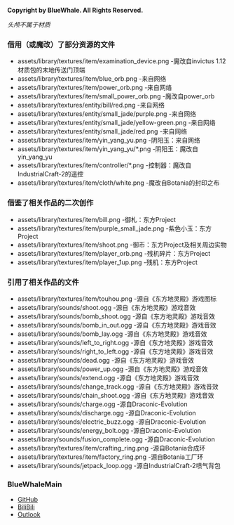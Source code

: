 **Copyright by BlueWhale. All Rights Reserved.**

*头颅不属于材质*
### 借用（或魔改）了部分资源的文件
- assets/library/textures/item/examination_device.png -魔改自invictus 1.12材质包的末地传送门顶端
- assets/library/textures/item/blue_orb.png -来自网络
- assets/library/textures/item/power_orb.png -来自网络
- assets/library/textures/item/small_power_orb.png -魔改自power_orb
- assets/library/textures/entity/bill/red.png -来自网络
- assets/library/textures/entity/small_jade/purple.png -来自网络
- assets/library/textures/entity/small_jade/yellow-green.png -来自网络
- assets/library/textures/entity/small_jade/red.png -来自网络
- assets/library/textures/item/yin_yang_yu.png -阴阳玉：来自网络
- assets/library/textures/item/yin_yang_yu/*.png -阴阳玉：魔改自yin_yang_yu
- assets/library/textures/item/controller/*.png -控制器：魔改自IndustrialCraft-2的遥控
- assets/library/textures/item/cloth/white.png -魔改自Botania的封印之布
### 借鉴了相关作品的二次创作
- assets/library/textures/item/bill.png -御札：东方Project
- assets/library/textures/item/purple_small_jade.png -紫色小玉：东方Project
- assets/library/textures/item/shoot.png -御币：东方Project及相关周边实物
- assets/library/textures/item/player_orb.png -残机碎片：东方Project
- assets/library/textures/item/player_1up.png -残机：东方Project
### 引用了相关作品的文件
- assets/library/textures/item/touhou.png -源自《东方地灵殿》游戏图标
- assets/library/sounds/shoot.ogg -源自《东方地灵殿》游戏音效
- assets/library/sounds/bomb_shoot.ogg -源自《东方地灵殿》游戏音效
- assets/library/sounds/bomb_in_out.ogg -源自《东方地灵殿》游戏音效
- assets/library/sounds/bomb_lay.ogg -源自《东方地灵殿》游戏音效
- assets/library/sounds/left_to_right.ogg -源自《东方地灵殿》游戏音效
- assets/library/sounds/right_to_left.ogg -源自《东方地灵殿》游戏音效
- assets/library/sounds/dead.ogg -源自《东方地灵殿》游戏音效
- assets/library/sounds/power_up.ogg -源自《东方地灵殿》游戏音效
- assets/library/sounds/extend.ogg -源自《东方地灵殿》游戏音效
- assets/library/sounds/change_track.ogg -源自《东方地灵殿》游戏音效
- assets/library/sounds/chain_shoot.ogg -源自《东方地灵殿》游戏音效
- assets/library/sounds/charge.ogg -源自Draconic-Evolution
- assets/library/sounds/discharge.ogg -源自Draconic-Evolution
- assets/library/sounds/electric_buzz.ogg -源自Draconic-Evolution
- assets/library/sounds/energy_bolt.ogg -源自Draconic-Evolution
- assets/library/sounds/fusion_complete.ogg -源自Draconic-Evolution
- assets/library/textures/item/crafting_ring.png -源自Botania合成环
- assets/library/textures/item/factory_ring.png -源自Botania工厂环
- assets/library/sounds/jetpack_loop.ogg -源自IndustrialCraft-2喷气背包
### BlueWhaleMain
+ [GitHub](https://github.com/BlueWhaleMain)
+ [BiliBili](https://space.bilibili.com/336800070/#/)
+ [Outlook](mailto:bluewhalemain@outlook.com)
